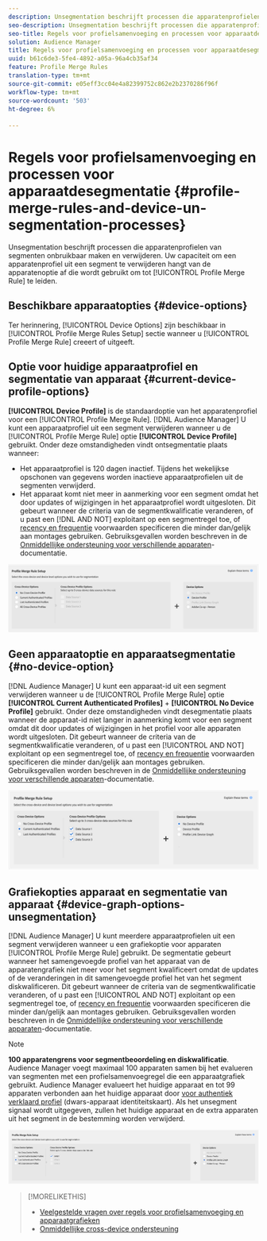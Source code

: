 ```yaml
---
description: Unsegmentation beschrijft processen die apparatenprofielen van segmenten onbruikbaar maken en verwijderen. De mogelijkheid om een apparaatprofiel uit een segment te verwijderen, is afhankelijk van de apparaatoptie die wordt gebruikt om een regel voor het samenvoegen van profielen te maken.
seo-description: Unsegmentation beschrijft processen die apparatenprofielen van segmenten onbruikbaar maken en verwijderen. De mogelijkheid om een apparaatprofiel uit een segment te verwijderen, is afhankelijk van de apparaatoptie die wordt gebruikt om een regel voor het samenvoegen van profielen te maken.
seo-title: Regels voor profielsamenvoeging en processen voor apparaatdesegmentatie
solution: Audience Manager
title: Regels voor profielsamenvoeging en processen voor apparaatdesegmentatie
uuid: b61c6de3-5fe4-4892-a05a-96a4cb35af34
feature: Profile Merge Rules
translation-type: tm+mt
source-git-commit: e05eff3cc04e4a82399752c862e2b2370286f96f
workflow-type: tm+mt
source-wordcount: '503'
ht-degree: 6%

---
```



# Regels voor profielsamenvoeging en processen voor apparaatdesegmentatie {#profile-merge-rules-and-device-un-segmentation-processes}

Unsegmentation beschrijft processen die apparatenprofielen van segmenten onbruikbaar maken en verwijderen. Uw capaciteit om een apparatenprofiel uit een segment te verwijderen hangt van de apparatenoptie af die wordt gebruikt om tot [!UICONTROL Profile Merge Rule] te leiden.

## Beschikbare apparaatopties {#device-options}

Ter herinnering, [!UICONTROL Device Options] zijn beschikbaar in [!UICONTROL Profile Merge Rules Setup] sectie wanneer u [!UICONTROL Profile Merge Rule] creeert of uitgeeft.

## Optie voor huidige apparaatprofiel en segmentatie van apparaat {#current-device-profile-options}

**[!UICONTROL Device Profile]** is de standaardoptie van het apparatenprofiel voor een  [!UICONTROL Profile Merge Rule]. [!DNL Audience Manager] U kunt een apparaatprofiel uit een segment verwijderen wanneer u de  [!UICONTROL Profile Merge Rule] optie  **[!UICONTROL Device Profile]** gebruikt. Onder deze omstandigheden vindt ontsegmentatie plaats wanneer:

* Het apparaatprofiel is 120 dagen inactief. Tijdens het wekelijkse opschonen van gegevens worden inactieve apparaatprofielen uit de segmenten verwijderd.
* Het apparaat komt niet meer in aanmerking voor een segment omdat het door updates of wijzigingen in het apparaatprofiel wordt uitgesloten. Dit gebeurt wanneer de criteria van de segmentkwalificatie veranderen, of u past een [!DNL AND NOT] exploitant op een segmentregel toe, of [recency en frequentie](../segments/recency-and-frequency.md) voorwaarden specificeren die minder dan/gelijk aan montages gebruiken. Gebruiksgevallen worden beschreven in de [Onmiddellijke ondersteuning voor verschillende apparaten](instant-cross-device-suppression.md)-documentatie.

![alleen apparaat](assets/device-only.png)

## Geen apparaatoptie en apparaatsegmentatie {#no-device-option}

[!DNL Audience Manager] U kunt een apparaat-id uit een segment verwijderen wanneer u de  [!UICONTROL Profile Merge Rule] optie  **[!UICONTROL Current Authenticated Profiles]** +  **[!UICONTROL No Device Profile]** gebruikt. Onder deze omstandigheden vindt desegmentatie plaats wanneer de apparaat-id niet langer in aanmerking komt voor een segment omdat dit door updates of wijzigingen in het profiel voor alle apparaten wordt uitgesloten. Dit gebeurt wanneer de criteria van de segmentkwalificatie veranderen, of u past een [!UICONTROL AND NOT] exploitant op een segmentregel toe, of [recency en frequentie](../segments/recency-and-frequency.md) voorwaarden specificeren die minder dan/gelijk aan montages gebruiken. Gebruiksgevallen worden beschreven in de [Onmiddellijke ondersteuning voor verschillende apparaten](instant-cross-device-suppression.md)-documentatie.

![](assets/current-no-device.png)

## Grafiekopties apparaat en segmentatie van apparaat {#device-graph-options-unsegmentation}

[!DNL Audience Manager] U kunt meerdere apparaatprofielen uit een segment verwijderen wanneer u een grafiekoptie voor apparaten  [!UICONTROL Profile Merge Rule] gebruikt. De segmentatie gebeurt wanneer het samengevoegde profiel van het apparaat van de apparatengrafiek niet meer voor het segment kwalificeert omdat de updates of de veranderingen in dit samengevoegde profiel het van het segment diskwalificeren. Dit gebeurt wanneer de criteria van de segmentkwalificatie veranderen, of u past een [!UICONTROL AND NOT] exploitant op een segmentregel toe, of [recency en frequentie](../segments/recency-and-frequency.md) voorwaarden specificeren die minder dan/gelijk aan montages gebruiken. Gebruiksgevallen worden beschreven in de [Onmiddellijke ondersteuning voor verschillende apparaten](instant-cross-device-suppression.md)-documentatie.

>[!NOTE]
>
>**100 apparatengrens voor segmentbeoordeling en diskwalificatie**.
>Audience Manager voegt maximaal 100 apparaten samen bij het evalueren van segmenten met een profielsamenvoegregel die een apparaatgrafiek gebruikt. Audience Manager evalueert het huidige apparaat en tot 99 apparaten verbonden aan het huidige apparaat door [voor authentiek verklaard profiel](../../reference/visitor-authentication-states.md) (dwars-apparaat identiteitskaart). Als het unsegment signaal wordt uitgegeven, zullen het huidige apparaat en de extra apparaten uit het segment in de bestemming worden verwijderd.

![](assets/last-device-graph.png)

>[!MORELIKETHIS]
>
>* [Veelgestelde vragen over regels voor profielsamenvoeging en apparaatgrafieken](../../faq/faq-profile-merge.md)
>* [Onmiddellijke cross-device ondersteuning](instant-cross-device-suppression.md)

